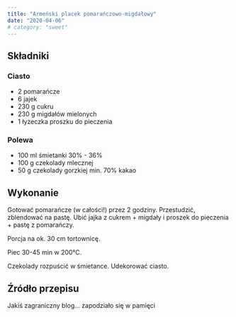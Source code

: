 ```yaml
---
title: "Armeński placek pomarańczowo-migdałowy"
date: "2020-04-06"
# category: "sweet"
---
```


## Składniki

### Ciasto

- 2 pomarańcze
- 6 jajek
- 230 g cukru
- 230 g migdałów mielonych
- 1 łyżeczka proszku do pieczenia

### Polewa

- 100 ml śmietanki 30% - 36%
- 100 g czekolady mlecznej
- 50 g czekolady gorzkiej min. 70% kakao

## Wykonanie

Gotować pomarańcze (w całości!) przez 2 godziny. Przestudzić, zblendować na pastę. Ubić jajka z cukrem + migdały i proszek do pieczenia + pastę z pomarańczy.

Porcja na ok. 30 cm tortownicę.

Piec 30-45 min w 200°C.

Czekolady rozpuścić w śmietance. Udekorować ciasto.

## Źródło przepisu

Jakiś zagraniczny blog... zapodziało się w pamięci
